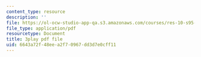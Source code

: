 ```yaml
---
content_type: resource
description: ''
file: https://ol-ocw-studio-app-qa.s3.amazonaws.com/courses/res-10-s95-physics-of-covid-19-transmission-fall-2020/6643a72f48eea2f70967dd3d7e0cff11_k_VJo1Vrl6E.pdf
file_type: application/pdf
resourcetype: Document
title: 3play pdf file
uid: 6643a72f-48ee-a2f7-0967-dd3d7e0cff11
---
```

